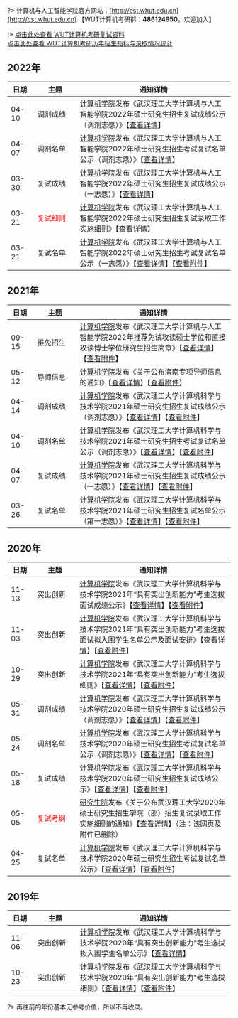 ?> 计算机与人工智能学院官方网站：[http://cst.whut.edu.cn](http://cst.whut.edu.cn) 【WUT计算机考研群：<b>486124950</b>，欢迎加入】

!> [点击此处查看 WUT计算机考研复试资料](https://vip.zxzy.top/article/26) <br>
[点击此处查看 WUT计算机考研历年招生指标与录取情况统计](https://docs.qq.com/sheet/DQUVGRlRHWHlSaWZB)

## 2022年

| <div style="width:40px">日期</div> | <div style="width:80px">主题</div> | 通知详情                                                                                                                                                                                                                             |
|----------------------------------|----------------------------------|----------------------------------------------------------------------------------------------------------------------------------------------------------------------------------------------------------------------------------|
| 04-10                            | 调剂成绩                             | [计算机学院](http://cst.whut.edu.cn)发布《武汉理工大学计算机与人工智能学院2022年硕士研究生招生复试成绩公示（调剂志愿）》【[查看详情](http://cst.whut.edu.cn/yjsjy/zsxx/202204/t20220410_525005.htm)】                                                                               |
| 04-07                            | 调剂名单                             | [计算机学院](http://cst.whut.edu.cn)发布《武汉理工大学计算机与人工智能学院2022年硕士研究生招生考试复试名单公示（调剂志愿）》【[查看详情](http://cst.whut.edu.cn/yjsjy/zsxx/202204/t20220407_524705.htm)】                                                                             |
| 03-30                            | 复试成绩                             | [计算机学院](http://cst.whut.edu.cn)发布《武汉理工大学计算机与人工智能学院2022年硕士研究生招生复试成绩公示（一志愿）》【[查看详情](http://cst.whut.edu.cn/yjsjy/zsxx/202203/t20220330_523904.htm)】                                                                                |
| 03-21                            | <font color=red>复试细则</font>      | [计算机学院](http://cst.whut.edu.cn)发布《武汉理工大学计算机与人工智能学院2022年硕士研究生招生复试录取工作实施细则》【[查看详情](http://cst.whut.edu.cn/yjsjy/zsxx/202203/t20220322_523240.htm)】                                                                                 |
| 03-21                            | 复试名单                             | [计算机学院](http://cst.whut.edu.cn)发布《武汉理工大学计算机与人工智能学院2022年硕士研究生招生考试复试名单公示（一志愿）》【[查看详情](http://cst.whut.edu.cn/yjsjy/zsxx/202203/t20220321_523100.htm)】【[查看附件](http://cst.whut.edu.cn/yjsjy/zsxx/202203/P020220321654960493374.pdf)】 |

## 2021年

| <div style="width:40px">日期</div> | <div style="width:80px">主题</div> | 通知详情                                                                                                                                                                                                                                    |
|----------------------------------|----------------------------------|-----------------------------------------------------------------------------------------------------------------------------------------------------------------------------------------------------------------------------------------|
| 09-15                            | 推免招生                             | [计算机学院](http://cst.whut.edu.cn)发布《武汉理工大学计算机与人工智能学院2022年推荐免试攻读硕士学位和直接攻读博士学位研究生招生简章》【[查看详情](http://cst.whut.edu.cn/yjsjy/zsxx/202109/t20210915_502638.htm)】【[查看附件](http://cst.whut.edu.cn/yjsjy/zsxx/202109/P020210915663679279678.docx)】 |
| 05-12                            | 导师信息                             | [计算机学院](http://cst.whut.edu.cn)发布《关于公布海南专项导师信息的通知》【[查看详情](http://cst.whut.edu.cn/yjsjy/zsxx/202105/t20210512_492962.htm)】【[查看附件](http://cst.whut.edu.cn/yjsjy/zsxx/202105/P020210512371524197280.xlsx)】                                 |
| 04-14                            | 调剂成绩                             | [计算机学院](http://cst.whut.edu.cn)发布《武汉理工大学计算机科学与技术学院2021年硕士研究生招生复试成绩公示（调剂志愿）》【[查看详情](http://cst.whut.edu.cn/yjsjy/zsxx/202104/t20210414_489298.htm)】【[查看附件](http://cst.whut.edu.cn/yjsjy/zsxx/202104/P020210414420708246391.pdf)】         |
| 04-10                            | 调剂名单                             | [计算机学院](http://cst.whut.edu.cn)发布《武汉理工大学计算机科学与技术学院2021年硕士研究生招生考试复试名单公示（调剂志愿）》【[查看详情](http://cst.whut.edu.cn/yjsjy/zsxx/202104/t20210410_488797.htm)】【[查看附件](http://cst.whut.edu.cn/yjsjy/zsxx/202104/P020210410829617952873.pdf)】       |
| 04-07                            | 复试成绩                             | [计算机学院](http://cst.whut.edu.cn)发布《武汉理工大学计算机科学与技术学院2021年硕士研究生招生复试成绩公示（一志愿）》【[查看详情](http://cst.whut.edu.cn/yjsjy/zsxx/202104/t20210407_488290.htm)】【[查看附件](http://cst.whut.edu.cn/yjsjy/zsxx/202104/P020210407643519551021.pdf)】          |
| 03-26                            | 复试名单                             | [计算机学院](http://cst.whut.edu.cn)发布《武汉理工大学计算机科学与技术学院2021年硕士研究生招生复试名单公示（第一志愿）》【[查看详情](http://cst.whut.edu.cn/yjsjy/zsxx/202103/t20210326_485563.htm)】【[查看附件](http://cst.whut.edu.cn/yjsjy/zsxx/202103/P020210326530258074844.pdf)】         |

## 2020年

| <div style="width:40px">日期</div> | <div style="width:80px">主题</div> | 通知详情                                                                                                                                                                                                                                        |
|----------------------------------|----------------------------------|---------------------------------------------------------------------------------------------------------------------------------------------------------------------------------------------------------------------------------------------|
| 11-13                            | 突出创新                             | [计算机学院](http://cst.whut.edu.cn)发布《武汉理工大学计算机科学与技术学院2021年“具有突出创新能力”考生选拔面试成绩公示》【[查看详情](http://cst.whut.edu.cn/yjsjy/zsxx/202011/t20201113_470585.htm)】【[查看附件](http://cst.whut.edu.cn/yjsjy/zsxx/202011/P020201113321913667356.pdf)】            |
| 11-03                            | 突出创新                             | [计算机学院](http://cst.whut.edu.cn)发布《武汉理工大学计算机科学与技术学院2021年“具有突出创新能力”考生选拔面试拟入围学生名单公示及面试安排》【[查看详情](http://cst.whut.edu.cn/yjsjy/zsxx/202011/t20201106_469143.htm)】【[查看附件](http://cst.whut.edu.cn/yjsjy/zsxx/202011/P020201106762715055388.xlsx)】 |
| 10-29                            | 突出创新                             | [计算机学院](http://cst.whut.edu.cn)发布《武汉理工大学计算机科学与技术学院2021年“具有突出创新能力”考生选拔细则》【[查看详情](http://cst.whut.edu.cn/yjsjy/zsxx/202010/t20201029_467291.htm)】【[查看附件](http://cst.whut.edu.cn/yjsjy/zsxx/202010/P020201029369491580661.docx)】               |
| 05-31                            | 调剂成绩                             | [计算机学院](http://cst.whut.edu.cn)发布《武汉理工大学计算机科学与技术学院2020年硕士研究生招生复试成绩公示（调剂志愿）》【[查看详情](http://cst.whut.edu.cn/yjsjy/zsxx/202005/t20200531_444819.htm)】【[查看附件](http://cst.whut.edu.cn/yjsjy/zsxx/202005/P020200531563193572750.pdf)】             |
| 05-24                            | 调剂名单                             | [计算机学院](http://cst.whut.edu.cn)发布《武汉理工大学计算机科学与技术学院2020年硕士研究生招生考试复试名单公示（调剂志愿）》【[查看详情](http://cst.whut.edu.cn/yjsjy/zsxx/202005/t20200524_442992.htm)】【[查看附件](http://cst.whut.edu.cn/yjsjy/zsxx/202005/P020200524698454928984.pdf)】           |
| 05-18                            | 复试成绩                             | [计算机学院](http://cst.whut.edu.cn)发布《武汉理工大学计算机科学与技术学院2020年硕士研究生招生复试成绩公示》【[查看详情](http://cst.whut.edu.cn/yjsjy/zsxx/202005/t20200518_442361.htm)】【[查看附件](http://cst.whut.edu.cn/yjsjy/zsxx/202005/P020200518437859975454.pdf)】                   |
| 05-05                            | <font color=red>复试考纲</font>      | [研究生院](http://gd.whut.edu.cn)发布《关于公布武汉理工大学2020年硕士研究生招生学院（部）招生复试录取工作实施细则的通知》【[查看详情](http://gd.whut.edu.cn/zs/tzgg/202005/t20200505_440534.shtml)】（注：该网页及附件已删除）                                                                               |
| 04-25                            | 复试名单                             | [计算机学院](http://cst.whut.edu.cn)发布《武汉理工大学计算机科学与技术学院2020年硕士研究生招生考试复试名单公示》【[查看详情](http://cst.whut.edu.cn/yjsjy/zsxx/202004/t20200425_439456.htm)】【[查看附件](http://cst.whut.edu.cn/yjsjy/zsxx/202004/P020200425821373510315.pdf)】                 |

## 2019年

| <div style="width:40px">日期</div> | <div style="width:80px">主题</div> | 通知详情                                                                                                                                                                                                                          |
|----------------------------------|----------------------------------|-------------------------------------------------------------------------------------------------------------------------------------------------------------------------------------------------------------------------------|
| 11-06                            | 突出创新                             | [计算机学院](http://cst.whut.edu.cn)发布《武汉理工大学计算机科学与技术学院2020年“具有突出创新能力”考生选拔拟入围学生名单公示》【[查看详情](http://cst.whut.edu.cn/yjsjy/zsxx/201911/t20191106_417594.htm)】                                                                        |
| 10-23                            | 突出创新                             | [计算机学院](http://cst.whut.edu.cn)发布《武汉理工大学计算机科学与技术学院2020年“具有突出创新能力”考生选拔细则》【[查看详情](http://cst.whut.edu.cn/yjsjy/zsxx/201910/t20191023_414222.htm)】【[查看附件](http://cst.whut.edu.cn/yjsjy/zsxx/201910/P020191023425593316982.docx)】 |

?> 再往前的年份基本无参考价值，所以不再收录。